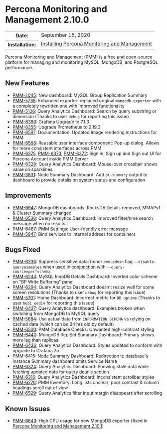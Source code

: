 # Percona Monitoring and Management 2.10.0

<table class="docutils field-list" frame="void" rules="none">
  <colgroup>
    <col class="field-name">
    <col class="field-body">
  </colgroup>
  <tbody valign="top">
    <tr class="field-odd field">
      <th class="field-name">Date:</th>
      <td class="field-body">September 15, 2020</td>
    </tr>
    <tr class="field-even field">
      <th class="field-name">Installation:</th>
      <td class="field-body">
        <a class="reference external" href="https://www.percona.com/doc/percona-monitoring-and-management/2.x/setting-up/">Installing Percona Monitoring and Management</a></td>
    </tr>
  </tbody>
</table>

Percona Monitoring and Management (PMM) is a free and open-source platform for managing and monitoring MySQL, MongoDB, and PostgreSQL performance.

## New Features

- [PMM-2045](https://jira.percona.com/browse/PMM-2045): New dashboard: MySQL Group Replication Summary
- [PMM-5738](https://jira.percona.com/browse/PMM-5738): Enhanced exporter: replaced original `mongodb-exporter` with a completely rewritten one with improved functionality
- [PMM-5126](https://jira.percona.com/browse/PMM-5126): Query Analytics Dashboard: Search by query substring or dimension (Thanks to user `debug` for reporting this issue)
- [PMM-6360](https://jira.percona.com/browse/PMM-6360): Grafana Upgrade to 7.1.3
- [PMM-6355](https://jira.percona.com/browse/PMM-6355): Upgrade Prometheus to 2.19.3
- [PMM-6597](https://jira.percona.com/browse/PMM-6597): Documentation: Updated Image rendering instructions for PMM
- [PMM-6568](https://jira.percona.com/browse/PMM-6568): Reusable user interface component: Pop-up dialog.  Allows for more consistent interfaces across PMM
- [PMM-6375](https://jira.percona.com/browse/PMM-6375), [PMM-6373](https://jira.percona.com/browse/PMM-6373), [PMM-6372](https://jira.percona.com/browse/PMM-6372): Sign in, Sign up and Sign out UI for Percona Account inside PMM Server
- [PMM-6328](https://jira.percona.com/browse/PMM-6328): Query Analytics Dashboard: Mouse-over crosshair shows value on sparklines
- [PMM-3831](https://jira.percona.com/browse/PMM-3831): Node Summary Dashboard: Add `pt-summary` output to dashboard to provide details on system status and configuration

## Improvements

- [PMM-6647](https://jira.percona.com/browse/PMM-6647): MongoDB dashboards: RocksDB Details removed, MMAPv1 & Cluster Summary changed
- [PMM-6536](https://jira.percona.com/browse/PMM-6536): Query Analytics Dashboard: Improved filter/time search message when no results
- [PMM-6467](https://jira.percona.com/browse/PMM-6467): PMM Settings: User-friendly error message
- [PMM-5947](https://jira.percona.com/browse/PMM-5947): Bind services to internal address for containers

## Bugs Fixed

- [PMM-6336](https://jira.percona.com/browse/PMM-6336): Suppress sensitive data: honor `pmm-admin` flag `--disable-queryexamples` when used in conjunction with `--query-source=perfschema`
- [PMM-6244](https://jira.percona.com/browse/PMM-6244): MySQL InnoDB Details Dashboard: Inverted color scheme on "BP Write Buffering" panel
- [PMM-6294](https://jira.percona.com/browse/PMM-6294): Query Analytics Dashboard doesn't resize well for some screen resolutions (Thanks to user `debug` for reporting this issue)
- [PMM-5701](https://jira.percona.com/browse/PMM-5701): Home Dashboard: Incorrect metric for `DB uptime` (Thanks to user `hubi_oediv` for reporting this issue)
- [PMM-6427](https://jira.percona.com/browse/PMM-6427): Query Analytics dashboard: Examples broken when switching from MongoDB to MySQL query
- [PMM-5684](https://jira.percona.com/browse/PMM-5684): Use actual data from `INFORMATION_SCHEMA` vs relying on cached data (which can be 24 hrs old by default)
- [PMM-6500](https://jira.percona.com/browse/PMM-6500): PMM Database Checks: Unwanted high-contrast styling
- [PMM-6440](https://jira.percona.com/browse/PMM-6440): MongoDB ReplSet Summary Dashboard: Primary shows more lag than replicas
- [PMM-6436](https://jira.percona.com/browse/PMM-6436): Query Analytics Dashboard: Styles updated to conform with upgrade to Grafana 7.x
- [PMM-6415](https://jira.percona.com/browse/PMM-6415): Node Summary Dashboard: Redirection to database's Instance Summary dashboard omits Service Name
- [PMM-6324](https://jira.percona.com/browse/PMM-6324): Query Analytics Dashboard: Showing stale data while fetching updated data for query details section
- [PMM-6316](https://jira.percona.com/browse/PMM-6316): Query Analytics Dashboard: Inconsistent scrollbar styles
- [PMM-6276](https://jira.percona.com/browse/PMM-6276): PMM Inventory: Long lists unclear; poor contrast & column headings scroll out of view
- [PMM-6529](https://jira.percona.com/browse/PMM-6529): Query Analytics filter input margin disappears after scrolling

## Known Issues

- [PMM-6643](https://jira.percona.com/browse/PMM-6643): High CPU usage for new MongoDB exporter  (fixed in [Percona Monitoring and Management 2.10.1](2.10.1.md))
